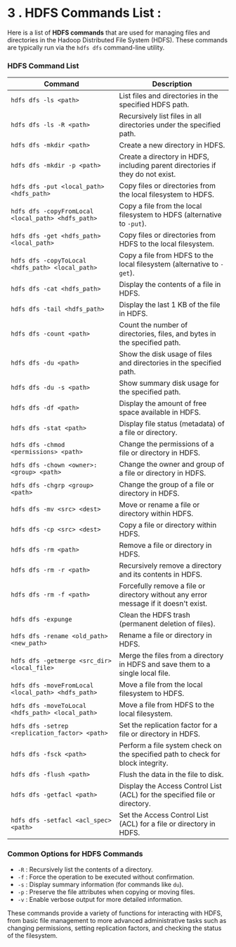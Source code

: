 # 3 . **HDFS Commands List :**

Here is a list of **HDFS commands** that are used for managing files and directories in the Hadoop Distributed File System (HDFS). These commands are typically run via the `hdfs dfs` command-line utility.

### **HDFS Command List**

| **Command**                                        | **Description**                                                                      |
| -------------------------------------------------- | ------------------------------------------------------------------------------------ |
| `hdfs dfs -ls <path>`                              | List files and directories in the specified HDFS path.                               |
| `hdfs dfs -ls -R <path>`                           | Recursively list files in all directories under the specified path.                  |
| `hdfs dfs -mkdir <path>`                           | Create a new directory in HDFS.                                                      |
| `hdfs dfs -mkdir -p <path>`                        | Create a directory in HDFS, including parent directories if they do not exist.       |
| `hdfs dfs -put <local_path> <hdfs_path>`           | Copy files or directories from the local filesystem to HDFS.                         |
| `hdfs dfs -copyFromLocal <local_path> <hdfs_path>` | Copy a file from the local filesystem to HDFS (alternative to `-put`).               |
| `hdfs dfs -get <hdfs_path> <local_path>`           | Copy files or directories from HDFS to the local filesystem.                         |
| `hdfs dfs -copyToLocal <hdfs_path> <local_path>`   | Copy a file from HDFS to the local filesystem (alternative to `-get`).               |
| `hdfs dfs -cat <hdfs_path>`                        | Display the contents of a file in HDFS.                                              |
| `hdfs dfs -tail <hdfs_path>`                       | Display the last 1 KB of the file in HDFS.                                           |
| `hdfs dfs -count <path>`                           | Count the number of directories, files, and bytes in the specified path.             |
| `hdfs dfs -du <path>`                              | Show the disk usage of files and directories in the specified path.                  |
| `hdfs dfs -du -s <path>`                           | Show summary disk usage for the specified path.                                      |
| `hdfs dfs -df <path>`                              | Display the amount of free space available in HDFS.                                  |
| `hdfs dfs -stat <path>`                            | Display file status (metadata) of a file or directory.                               |
| `hdfs dfs -chmod <permissions> <path>`             | Change the permissions of a file or directory in HDFS.                               |
| `hdfs dfs -chown <owner>:<group> <path>`           | Change the owner and group of a file or directory in HDFS.                           |
| `hdfs dfs -chgrp <group> <path>`                   | Change the group of a file or directory in HDFS.                                     |
| `hdfs dfs -mv <src> <dest>`                        | Move or rename a file or directory within HDFS.                                      |
| `hdfs dfs -cp <src> <dest>`                        | Copy a file or directory within HDFS.                                                |
| `hdfs dfs -rm <path>`                              | Remove a file or directory in HDFS.                                                  |
| `hdfs dfs -rm -r <path>`                           | Recursively remove a directory and its contents in HDFS.                             |
| `hdfs dfs -rm -f <path>`                           | Forcefully remove a file or directory without any error message if it doesn't exist. |
| `hdfs dfs -expunge`                                | Clean the HDFS trash (permanent deletion of files).                                  |
| `hdfs dfs -rename <old_path> <new_path>`           | Rename a file or directory in HDFS.                                                  |
| `hdfs dfs -getmerge <src_dir> <local_file>`        | Merge the files from a directory in HDFS and save them to a single local file.       |
| `hdfs dfs -moveFromLocal <local_path> <hdfs_path>` | Move a file from the local filesystem to HDFS.                                       |
| `hdfs dfs -moveToLocal <hdfs_path> <local_path>`   | Move a file from HDFS to the local filesystem.                                       |
| `hdfs dfs -setrep <replication_factor> <path>`     | Set the replication factor for a file or directory in HDFS.                          |
| `hdfs dfs -fsck <path>`                            | Perform a file system check on the specified path to check for block integrity.      |
| `hdfs dfs -flush <path>`                           | Flush the data in the file to disk.                                                  |
| `hdfs dfs -getfacl <path>`                         | Display the Access Control List (ACL) for the specified file or directory.           |
| `hdfs dfs -setfacl <acl_spec> <path>`              | Set the Access Control List (ACL) for a file or directory in HDFS.                   |

### **Common Options for HDFS Commands**

* `-R` : Recursively list the contents of a directory.
* `-f` : Force the operation to be executed without confirmation.
* `-s` : Display summary information (for commands like `du`).
* `-p` : Preserve the file attributes when copying or moving files.
* `-v` : Enable verbose output for more detailed information.

These commands provide a variety of functions for interacting with HDFS, from basic file management to more advanced administrative tasks such as changing permissions, setting replication factors, and checking the status of the filesystem.
